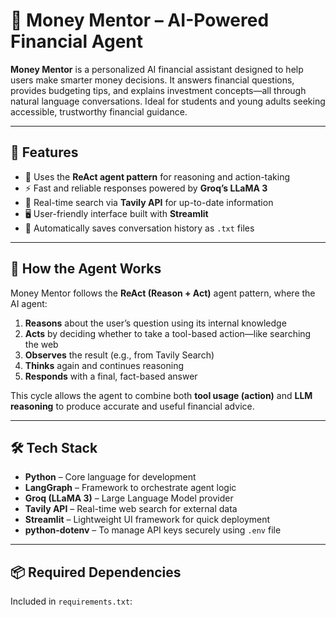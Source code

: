# 💸 Money Mentor – AI-Powered Financial Agent

**Money Mentor** is a personalized AI financial assistant designed to help users make smarter money decisions. It answers financial questions, provides budgeting tips, and explains investment concepts—all through natural language conversations. Ideal for students and young adults seeking accessible, trustworthy financial guidance.

---

## 🚀 Features

- 🧠 Uses the **ReAct agent pattern** for reasoning and action-taking
- ⚡ Fast and reliable responses powered by **Groq’s LLaMA 3**
- 🔎 Real-time search via **Tavily API** for up-to-date information
- 🖥 User-friendly interface built with **Streamlit**
- 📄 Automatically saves conversation history as `.txt` files

---

## 🧠 How the Agent Works

Money Mentor follows the **ReAct (Reason + Act)** agent pattern, where the AI agent:

1. **Reasons** about the user’s question using its internal knowledge
2. **Acts** by deciding whether to take a tool-based action—like searching the web
3. **Observes** the result (e.g., from Tavily Search)
4. **Thinks** again and continues reasoning
5. **Responds** with a final, fact-based answer

This cycle allows the agent to combine both **tool usage (action)** and **LLM reasoning** to produce accurate and useful financial advice.

---

## 🛠️ Tech Stack

- **Python** – Core language for development
- **LangGraph** – Framework to orchestrate agent logic
- **Groq (LLaMA 3)** – Large Language Model provider
- **Tavily API** – Real-time web search for external data
- **Streamlit** – Lightweight UI framework for quick deployment
- **python-dotenv** – To manage API keys securely using `.env` file

---

## 📦 Required Dependencies

Included in `requirements.txt`:


